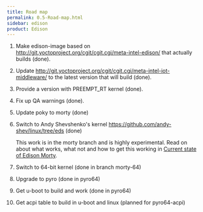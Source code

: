 ```yaml
---
title: Road map
permalink: 0.5-Road-map.html
sidebar: edison
product: Edison
---
```

 1. Make edison-image based on http://git.yoctoproject.org/cgit/cgit.cgi/meta-intel-edison/ that actually builds (done).

 2. Update http://git.yoctoproject.org/cgit/cgit.cgi/meta-intel-iot-middleware/ to the latest version that will build (done).

 3. Provide a version with PREEMPT_RT kernel (done).

 4. Fix up QA warnings (done).

 5. Update poky to morty (done)

 6. Switch to Andy Shevshenko's kernel https://github.com/andy-shev/linux/tree/eds (done)

    This work is in the morty branch and is highly experimental. Read on about what works, what not and how to get this working in [Current state of Edison Morty](https://github.com/htot/meta-intel-edison/wiki/Current-state-of-Edison-Morty "Current state of Edison Morty").


 7. Switch to 64-bit kernel (done in branch morty-64)

 8. Upgrade to pyro (done in pyro64)

 9. Get u-boot to build and work (done in pyro64)

 10. Get acpi table to build in u-boot and linux (planned for pyro64-acpi)
